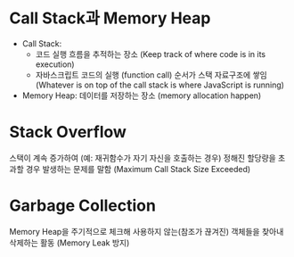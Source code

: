 # Call Stack과 Memory Heap

- Call Stack:
  - 코드 실행 흐름을 추적하는 장소 (Keep track of where code is in its execution)
  - 자바스크립트 코드의 실행 (function call) 순서가 스택 자료구조에 쌓임 (Whatever is on top of the call stack is where JavaScript is running)
- Memory Heap: 데이터를 저장하는 장소 (memory allocation happen)

# Stack Overflow

스택이 계속 증가하여 (예: 재귀함수가 자기 자신을 호출하는 경우) 정해진 할당량을 초과할 경우 발생하는 문제를 말함
(Maximum Call Stack Size Exceeded)

# Garbage Collection

Memory Heap을 주기적으로 체크해 사용하지 않는(참조가 끊겨진) 객체들을 찾아내 삭제하는 활동 (Memory Leak 방지)
